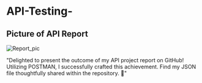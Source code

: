 # API-Testing-

<h2>Picture of API Report</h2>

![Report_pic](https://github.com/Opee10/API-Testing-/assets/106880043/bfab8b8d-405c-40c5-aaf0-ccbd1c7b6848)

"Delighted to present the outcome of my API project report on GitHub! Utilizing POSTMAN, I successfully crafted this achievement. Find my JSON file thoughtfully shared within the repository. 🚀"
